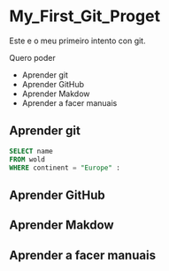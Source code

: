 # My_First_Git_Proget

Este e o meu primeiro intento con git.

Quero poder

- Aprender git
- Aprender GitHub
- Aprender Makdow
- Aprender a facer manuais


## Aprender git

```sql
SELECT name
FROM wold
WHERE continent = "Europe" :
```


## Aprender GitHub





## Aprender Makdow


## Aprender a facer manuais
